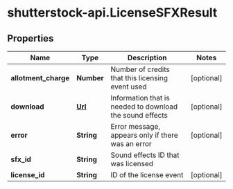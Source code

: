 # shutterstock-api.LicenseSFXResult

## Properties
Name | Type | Description | Notes
------------ | ------------- | ------------- | -------------
**allotment_charge** | **Number** | Number of credits that this licensing event used | [optional] 
**download** | [**Url**](Url.md) | Information that is needed to download the sound effects | [optional] 
**error** | **String** | Error message, appears only if there was an error | [optional] 
**sfx_id** | **String** | Sound effects ID that was licensed | 
**license_id** | **String** | ID of the license event | [optional] 


